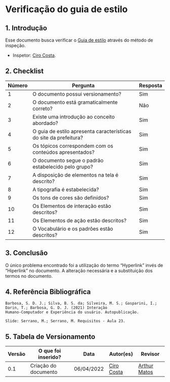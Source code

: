 # Verificação do guia de estilo

## 1. Introdução
Esse documento busca verificar o [Guia de estilo](/analise-de-requisitos/guia-de-estilo.md) através do método de inspeção. 
- Inspetor: [Ciro Costa](https://github.com/ciro-c).

## 2. Checklist

Número | Pergunta | Resposta
---    |   ---    |    ---
1| O documento possui versionamento?| Sim
2| O documento está gramaticalmente correto?| Não
3| Existe uma introdução ao conceito abordado?| Sim
4| O guia de estilo apresenta características do site da prefeitura?| Sim
5| Os tópicos correspondem com os conteúdos apresentados?| Sim
6| O documento segue o padrão estabelecido pelo grupo?| Sim
7| A disposição de elementos na tela é descrito?| Sim
8| A tipografia é estabelecida?| Sim
9| Os tons de cores são definídos?| Sim
10| Os Elementos de interação estão descritos?| Sim
11| Os Elementos de ação estão descritos?| Sim
12| O Vocabulário e os padrões estão descritos?| Sim

## 3. Conclusão

O único problema encontrado foi a utilização do termo “Hyperlink” invés de “Hiperlink” no documento. A alteração necessária e a substituição dos termos no documento.

## 4. Referência Bibliográfica
    Barbosa, S. D. J.; Silva, B. S. da; Silveira, M. S.; Gasparini, I.; Darin, T.; Barbosa, G. D. J. (2021) Interação
    Humano-Computador e Experiência do usuário. Autopublicação.

    Slide: Serrano, M.; Serrano, M. Requisitos - Aula 23.

## 5. Tabela de Versionamento
Versão |  O que foi inserido? | Data | Autor(es)| Revisor |
---- |----- | ---- | ---- | ---- |
0.1| Criação do documento | 06/04/2022| [Ciro Costa](https://github.com/ciro-c) | [Arthur Matos](https://github.com/Arthur-Gaudium) |